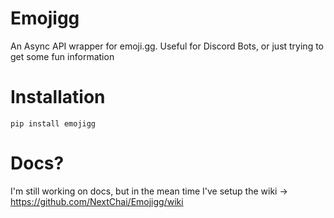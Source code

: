 # Emojigg
An Async API wrapper for emoji.gg. Useful for Discord Bots, or just trying to get some fun information


# Installation
`pip install emojigg`

# Docs?
I'm still working on docs, but in the mean time I've setup the wiki -> https://github.com/NextChai/Emojigg/wiki


